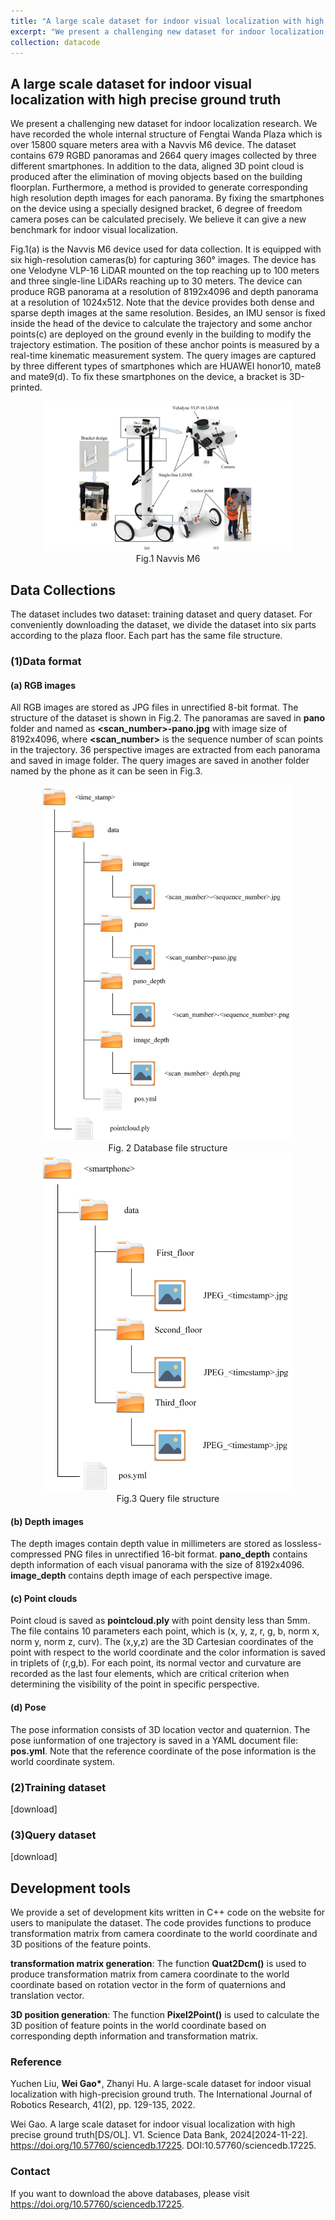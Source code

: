 ```yaml
---
title: "A large scale dataset for indoor visual localization with high precise ground truth"
excerpt: "We present a challenging new dataset for indoor localization research. We have recorded the whole internal structure of Fengtai Wanda Plaza which is over 15800 square meters area with a Navvis M6 device. The dataset contains 679 RGBD panoramas and 2664 query images collected by three different smartphones. In addition to the data, aligned 3D point cloud is produced after the elimination of moving objects based on the building floorplan. Furthermore, a method is provided to generate corresponding high resolution depth images for each panorama. By fixing the smartphones on the device using a specially designed bracket, 6 degree of freedom camera poses can be calculated precisely. We believe it can give a new benchmark for indoor visual localization. <br/><img src='/images/datacode/navvis-m6-device.png' width='500'>"
collection: datacode
---
```


## A large scale dataset for indoor visual localization with high precise ground truth

We present a challenging new dataset for indoor localization research. We have recorded the whole internal structure of Fengtai Wanda Plaza which is over 15800 square meters area with a Navvis M6 device. The dataset contains 679 RGBD panoramas and 2664 query images collected by three different smartphones. In addition to the data, aligned 3D point cloud is produced after the elimination of moving objects based on the building floorplan. Furthermore, a method is provided to generate corresponding high resolution depth images for each panorama. By fixing the smartphones on the device using a specially designed bracket, 6 degree of freedom camera poses can be calculated precisely. We believe it can give a new benchmark for indoor visual localization.

Fig.1(a) is the Navvis M6 device used for data collection. It is equipped with six high-resolution cameras(b) for capturing 360° images. The device has one Velodyne VLP-16 LiDAR mounted on the top reaching up to 100 meters and three single-line LiDARs reaching up to 30 meters. The device can produce RGB panorama at a resolution of 8192x4096 and depth panorama at a resolution of 1024x512. Note that the device provides both dense and sparse depth images at the same resolution. Besides, an IMU sensor is fixed inside the head of the device to calculate the trajectory and some anchor points(c) are deployed on the ground evenly in the building to modify the trajectory estimation. The position of these anchor points is measured by a real-time kinematic measurement system. The query images are captured by three different types of smartphones which are HUAWEI honor10, mate8 and mate9(d). To fix these smartphones on the device, a bracket is 3D-printed.

<div align='center'>
  <img src="/images/datacode/navvis-m6-device.png" width="400">
  <br>Fig.1 Navvis M6
</div>

## Data Collections

The dataset includes two dataset: training dataset and query dataset. For conveniently downloading the dataset, we divide the dataset into six parts according to the plaza floor. Each part has the same file structure.

### (1)Data format

#### (a) RGB images

All RGB images are stored as JPG files in unrectified 8-bit format. The structure of the dataset is shown in Fig.2. The panoramas are saved in **pano** folder and named as **<scan_number>-pano.jpg** with image size of 8192x4096, where **<scan_number>** is the sequence number of scan points in the trajectory. 36 perspective images are extracted from each panorama and saved in image folder. The query images are saved in another folder named by the phone as it can be seen in Fig.3.

<div align='center'>
  <img src="/images/datacode/indoor-database-structure.png" width="400">
  <br>Fig. 2 Database file structure
</div>

<div align='center'>
  <img src="/images/datacode/indoor-query-structure.png" width="400">
  <br>Fig.3 Query file structure
</div>

#### (b) Depth images

The depth images contain depth value in millimeters are stored as lossless-compressed PNG files in unrectified 16-bit format. **pano_depth** contains depth information of each visual panorama with the size of 8192x4096. **image_depth** contains depth image of each perspective image.

#### (c) Point clouds

Point cloud is saved as **pointcloud.ply** with point density less than 5mm. The file contains 10 parameters each point, which is (x, y, z, r, g, b, norm x, norm y, norm z, curv). The (x,y,z) are the 3D Cartesian coordinates of the point with respect to the world coordinate and the color information is saved in triplets of (r,g,b). For each point, its normal vector and curvature are recorded as the last four elements, which are critical criterion when determining the visibility of the point in specific perspective.

#### (d) Pose

The pose information consists of 3D location vector and quaternion. The pose iunformation of one trajectory is saved in a YAML document file: **pos.yml**. Note that the reference coordinate of the pose information is the world coordinate system.

### (2)Training dataset

[download]

### (3)Query dataset

[download]

## Development tools

We provide a set of development kits written in C++ code on the website for users to manipulate the dataset. The code provides functions to produce transformation matrix from camera coordinate to the world coordinate and 3D positions of the feature points.

**transformation matrix generation**: The function **Quat2Dcm()** is used to produce transformation matrix from camera coordinate to the world coordinate based on rotation vector in the form of quaternions and translation vector.

**3D position generation**: The function **Pixel2Point()** is used to calculate the 3D position of feature points in the world coordinate based on corresponding depth information and transformation matrix.

### Reference
Yuchen Liu, **Wei Gao\***, Zhanyi Hu. A large-scale dataset for indoor visual localization with high-precision ground truth. The International Journal of Robotics Research, 41(2), pp. 129-135, 2022.

Wei Gao. A large scale dataset for indoor visual localization with high precise ground truth[DS/OL]. V1. Science Data Bank, 2024[2024-11-22]. https://doi.org/10.57760/sciencedb.17225. DOI:10.57760/sciencedb.17225.

### Contact

If you want to download the above databases, please visit https://doi.org/10.57760/sciencedb.17225.
